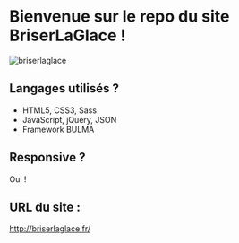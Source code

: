 # Bienvenue sur le repo du site BriserLaGlace  !

![briserlaglace](https://scontent-cdt1-1.xx.fbcdn.net/v/t1.0-9/78563061_103548911135126_1707204888334696448_o.jpg?_nc_cat=105&_nc_ohc=QPEgJUvmB9MAQnGcSvVhWy8u7yxChUMtp_sOdIY8RZHJzFaXlNy69c_iA&_nc_ht=scontent-cdt1-1.xx&oh=c715af9aeffe5c97d03602de0dc51292&oe=5E89A3BF)


## Langages utilisés ?

+ HTML5, CSS3, Sass
+ JavaScript, jQuery, JSON
+ Framework BULMA

## Responsive ?

Oui !

## URL du site :
http://briserlaglace.fr/
